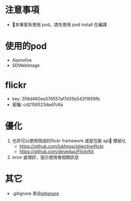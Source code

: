 # 注意事項
- 本專案有使用 pod，請先使用 pod install 在編譯

# 使用的pod
- Alamofire
- SDWebImage

# flickr 
- key: 358d460ea376557af7d35b542f1659fb
- 密鑰: cd2156523dad7c6a 

# 優化
1. 也許可以使用現成的flickr framework 或是包裝 api 模組化
    - https://github.com/lukhnos/objectiveflickr
    - https://github.com/devedup/FlickrKit
2. error 處理好，提示使用者相關訊息

# 其它
- .gitignore 來自[gitignore](https://github.com/github/gitignore/blob/master/Swift.gitignore)